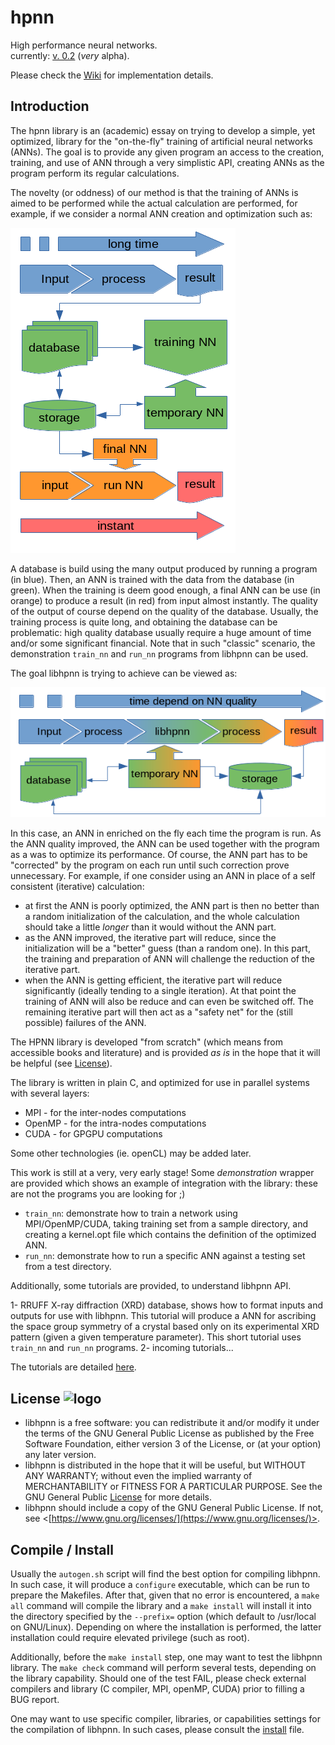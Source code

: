 # hpnn

High performance neural networks.\
currently: [v. 0.2](https://github.com/ovhpa/hpnn/releases/tag/v0.2) (_very_ alpha).

Please check the [Wiki](https://github.com/ovhpa/hpnn/wiki) for implementation details.

## Introduction

The hpnn library is an (academic) essay on trying to develop a simple, yet optimized, library for the "on-the-fly" training of artificial neural networks (ANNs).
The goal is to provide any given program an access to the creation, training, and use of ANN through a very simplistic API, creating ANNs as the program perform its regular calculations.

The novelty (or oddness) of our method is that the training of ANNs is aimed to be performed while the actual calculation are performed, for example, if we consider a normal ANN creation and optimization such as:

![regular](res/regular.png)

A database is build using the many output produced by running a program (in blue).
Then, an ANN is trained with the data from the database (in green).
When the training is deem good enough, a final ANN can be use (in orange) to produce a result (in red) from input almost instantly.
The quality of the output of course depend on the quality of the database.
Usually, the training process is quite long, and obtaining the database can be problematic: high quality database usually require a huge amount of time and/or some significant financial.
Note that in such "classic" scenario, the demonstration `train_nn` and `run_nn` programs from libhpnn can be used.

The goal libhpnn is trying to achieve can be viewed as:

![hpnn](res/hpnn.png)

In this case, an ANN in enriched on the fly each time the program is run.
As the ANN quality improved, the ANN can be used together with the program as a was to optimize its performance.
Of course, the ANN part has to be "corrected" by the program on each run until such correction prove unnecessary.
For example, if one consider using an ANN in place of a self consistent (iterative) calculation:
* at first the ANN is poorly optimized, the ANN part is then no better than a random initialization of the calculation, and the whole calculation should take a little _longer_ than it would without the ANN part.
* as the ANN improved, the iterative part will reduce, since the initialization will be a "better" guess (than a random one). In this part, the training and preparation of ANN will challenge the reduction of the iterative part.
* when the ANN is getting efficient, the iterative part will reduce significantly (ideally tending to a single iteration). At that point the training of ANN will also be reduce and can even be switched off. The remaining iterative part will then act as a "safety net" for the (still possible) failures of the ANN.

The HPNN library is developed "from scratch" (which means from accessible books and literature) and is provided _as is_ in the hope that it will be helpful (see [License](LICENSE)).

The library is written in plain C, and optimized for use in parallel systems with several layers:
* MPI - for the inter-nodes computations
* OpenMP - for the intra-nodes computations
* CUDA - for GPGPU computations

Some other technologies (ie. openCL) may be added later.

This work is still at a very, very early stage!
Some _demonstration_ wrapper are provided which shows an example of integration with the library: these are not the programs you are looking for ;)
* `train_nn`: demonstrate how to train a network using MPI/OpenMP/CUDA, taking training set from a sample directory, and creating a kernel.opt file which contains the definition of the optimized ANN.
* `run_nn`: demonstrate how to run a specific ANN against a testing set from a test directory.

Additionally, some tutorials are provided, to understand libhpnn API.

1- RRUFF X-ray diffraction (XRD) database, shows how to format inputs and outputs for use with libhpnn. This tutorial will produce a ANN for ascribing the space group symmetry of a crystal based only on its experimental XRD pattern (given a given temperature parameter). This short tutorial uses `train_nn` and `run_nn` programs.
2- incoming tutorials...

The tutorials are detailed [here](tutorials/README.md).


## License ![logo](https://www.gnu.org/graphics/gplv3-or-later.png)

* libhpnn is a free software: you can redistribute it and/or modify it under the terms of the GNU General Public License as published by the Free Software Foundation, either version 3 of the License, or (at your option) any later version.
* libhpnn is distributed in the hope that it will be useful, but WITHOUT ANY WARRANTY; without even the implied warranty of MERCHANTABILITY or FITNESS FOR A PARTICULAR PURPOSE.  See the GNU General Public [License](LICENSE) for more details.
* libhpnn should include a copy of the GNU General Public License.  If not, see <[https://www.gnu.org/licenses/](https://www.gnu.org/licenses/)>.


## Compile / Install

Usually the `autogen.sh` script will find the best option for compiling libhpnn.
In such case, it will produce a `configure` executable, which can be run to prepare the Makefiles.
After that, given that no error is encountered, a `make all` command will compile the library and a `make install` will install it into the directory specified by the `--prefix=` option (which default to /usr/local on GNU/Linux). Depending on where the installation is performed, the latter installation could require elevated privilege (such as root).

Additionally, before the `make install` step, one may want to test the libhpnn library. The `make check` command will perform several tests, depending on the library capability. Should one of the test FAIL, please check external compilers and library (C compiler, MPI, openMP, CUDA) prior to filling a BUG report.

One may want to use specific compiler, libraries, or capabilities settings for the compilation of libhpnn. In such cases, please consult the [install](INSTALL) file.

